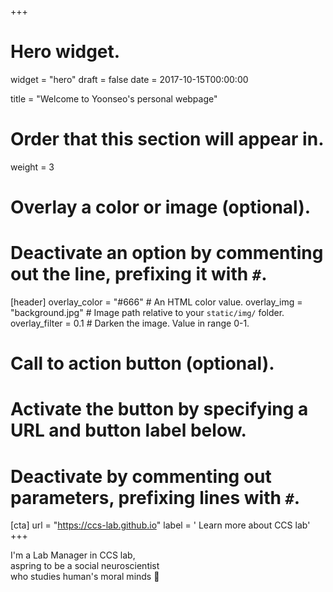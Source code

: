 +++
# Hero widget.
widget = "hero"
draft = false
date = 2017-10-15T00:00:00

title = "Welcome to Yoonseo's personal webpage"

# Order that this section will appear in.
weight = 3

# Overlay a color or image (optional).
#   Deactivate an option by commenting out the line, prefixing it with `#`.
[header]
  overlay_color = "#666"  # An HTML color value.
  overlay_img = "background.jpg"  # Image path relative to your `static/img/` folder.
  overlay_filter = 0.1  # Darken the image. Value in range 0-1.

# Call to action button (optional).
#   Activate the button by specifying a URL and button label below.
#   Deactivate by commenting out parameters, prefixing lines with `#`.
[cta]
  url = "https://ccs-lab.github.io"
  label = '<i class="fas fa-mouse-pointer"></i> Learn more about CCS lab'
+++

I'm a Lab Manager in CCS lab,  
aspring to be a social neuroscientist  
who studies human's moral minds :purple_heart:
<br>
<br><br>

<script type="text/javascript">

</script>
